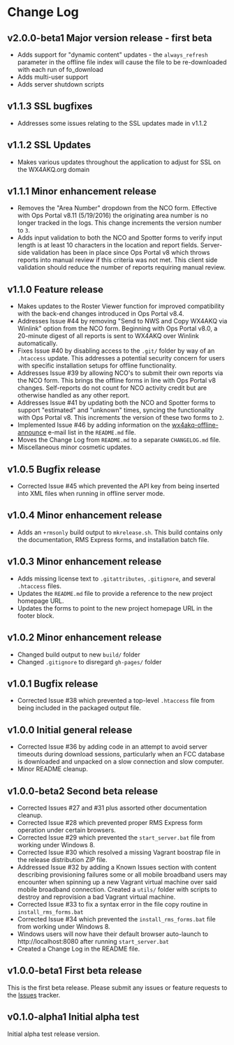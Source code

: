 # Change Log

## v2.0.0-beta1 Major version release - first beta

* Adds support for "dynamic content" updates - the `always_refresh` parameter in the offline file index will cause the file to be re-downloaded with each run of fo_download
* Adds multi-user support
* Adds server shutdown scripts

## v1.1.3 SSL bugfixes

* Addresses some issues relating to the SSL updates made in v1.1.2

## v1.1.2 SSL Updates

* Makes various updates throughout the application to adjust for SSL on the WX4AKQ.org domain

## v1.1.1 Minor enhancement release

* Removes the "Area Number" dropdown from the NCO form.  Effective with Ops Portal v8.11 (5/19/2016) the originating area number is no longer tracked in the logs.  This change increments the version number to `3`.
* Adds input validation to both the NCO and Spotter forms to verify input length is at least 10 characters in the location and report fields.  Server-side validation has been in place since Ops Portal v8 which throws reports into manual review if this criteria was not met.  This client side validation should reduce the number of reports requiring manual review.

## v1.1.0 Feature release

* Makes updates to the Roster Viewer function for improved compatibility with the back-end changes introduced in Ops Portal v8.4.
* Addresses Issue #44 by removing "Send to NWS and Copy WX4AKQ via Winlink" option from the NCO form.  Beginning with Ops Portal v8.0, a 20-minute digest of all reports is sent to WX4AKQ over Winlink automatically.
* Fixes Issue #40 by disabling access to the `.git/` folder by way of an `.htaccess` update.  This addresses a potential security concern for users with specific installation setups for offline functionality.
* Addresses Issue #39 by allowing NCO's to submit their own reports via the NCO form.  This brings the offline forms in line with Ops Portal v8 changes.  Self-reports do not count for NCO activity credit but are otherwise handled as any other report.
* Addresses Issue #41 by updating both the NCO and Spotter forms to support "estimated" and "unknown" times, syncing the functionality with Ops Portal v8.  This increments the version of these two forms to `2`.
* Implemented Issue #46 by adding information on the [wx4akq-offline-announce](http://www.wx4akq.org/mailman/listinfo/wx4akq-offline-announce) e-mail list in the `README.md` file.
* Moves the Change Log from `README.md` to a separate `CHANGELOG.md` file.
* Miscellaneous minor cosmetic updates.

## v1.0.5 Bugfix release

* Corrected Issue #45 which prevented the API key from being inserted into XML files when running in offline server mode.

## v1.0.4 Minor enhancement release

* Adds an `+rmsonly` build output to `mkrelease.sh`.  This build contains only the documentation, RMS Express forms, and installation batch file.

## v1.0.3 Minor enhancement release

* Adds missing license text to `.gitattributes`, `.gitignore`, and several `.htaccess` files.
* Updates the `README.md` file to provide a reference to the new project homepage URL.
* Updates the forms to point to the new project homepage URL in the footer block.

## v1.0.2 Minor enhancement release

* Changed build output to new `build/` folder
* Changed `.gitignore` to disregard `gh-pages/` folder

## v1.0.1 Bugfix release

* Corrected Issue #38 which prevented a top-level `.htaccess` file from being included in the packaged output file.

## v1.0.0 Initial general release

* Corrected Issue #36 by adding code in an attempt to avoid server timeouts during download sessions, particularly when an FCC database is downloaded and unpacked on a slow connection and slow computer.
* Minor README cleanup.

## v1.0.0-beta2 Second beta release

* Corrected Issues #27 and #31 plus assorted other documentation cleanup.
* Corrected Issue #28 which prevented proper RMS Express form operation under certain browsers.
* Corrected Issue #29 which prevented the `start_server.bat` file from working under Windows 8.
* Corrected Issue #30 which resolved a missing Vagrant boostrap file in the release distribution ZIP file.
* Addressed Issue #32 by adding a Known Issues section with content describing provisioning failures some or all mobile broadband users may encounter when spinning up a new Vagrant virtual machine over said mobile broadband connection.  Created a `utils/` folder with scripts to destroy and reprovision a bad Vagrant virtual machine.
* Corrected Issue #33 to fix a syntax error in the file copy routine in `install_rms_forms.bat`
* Corrected Issue #34 which prevented the `install_rms_forms.bat` file from working under Windows 8.
* Windows users will now have their default browser auto-launch to http://localhost:8080 after running `start_server.bat`
* Created a Change Log in the README file.

## v1.0.0-beta1 First beta release

This is the first beta release.  Please submit any issues or feature requests to the [Issues](https://github.com/scrow/wx4akq-offline-tools/issues) tracker.

## v0.1.0-alpha1 Initial alpha test

Initial alpha test release version.

